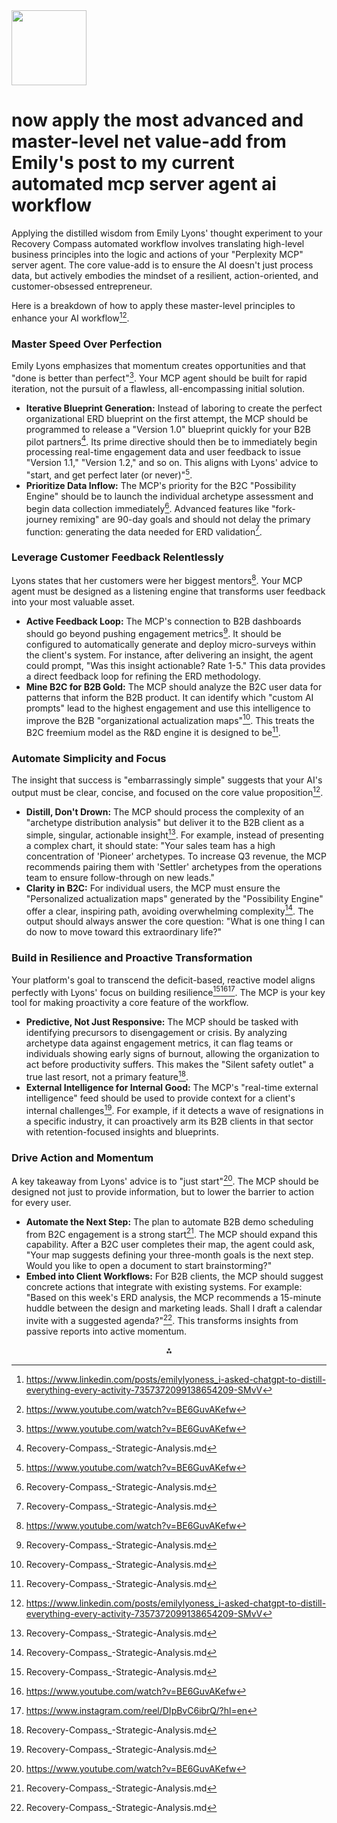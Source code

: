 <img src="https://r2cdn.perplexity.ai/pplx-full-logo-primary-dark%402x.png" class="logo" width="120"/>

# now apply the most advanced and master-level net value-add from Emily's post to my current automated mcp server agent ai workflow

Applying the distilled wisdom from Emily Lyons' thought experiment to your Recovery Compass automated workflow involves translating high-level business principles into the logic and actions of your "Perplexity MCP" server agent. The core value-add is to ensure the AI doesn't just process data, but actively embodies the mindset of a resilient, action-oriented, and customer-obsessed entrepreneur.

Here is a breakdown of how to apply these master-level principles to enhance your AI workflow[^1][^2].

### Master Speed Over Perfection

Emily Lyons emphasizes that momentum creates opportunities and that "done is better than perfect"[^2]. Your MCP agent should be built for rapid iteration, not the pursuit of a flawless, all-encompassing initial solution.

* **Iterative Blueprint Generation:** Instead of laboring to create the perfect organizational ERD blueprint on the first attempt, the MCP should be programmed to release a "Version 1.0" blueprint quickly for your B2B pilot partners[^3]. Its prime directive should then be to immediately begin processing real-time engagement data and user feedback to issue "Version 1.1," "Version 1.2," and so on. This aligns with Lyons' advice to "start, and get perfect later (or never)"[^2].
* **Prioritize Data Inflow:** The MCP's priority for the B2C "Possibility Engine" should be to launch the individual archetype assessment and begin data collection immediately[^3]. Advanced features like "fork-journey remixing" are 90-day goals and should not delay the primary function: generating the data needed for ERD validation[^3].


### Leverage Customer Feedback Relentlessly

Lyons states that her customers were her biggest mentors[^2]. Your MCP agent must be designed as a listening engine that transforms user feedback into your most valuable asset.

* **Active Feedback Loop:** The MCP's connection to B2B dashboards should go beyond pushing engagement metrics[^3]. It should be configured to automatically generate and deploy micro-surveys within the client's system. For instance, after delivering an insight, the agent could prompt, "Was this insight actionable? Rate 1-5." This data provides a direct feedback loop for refining the ERD methodology.
* **Mine B2C for B2B Gold:** The MCP should analyze the B2C user data for patterns that inform the B2B product. It can identify which "custom AI prompts" lead to the highest engagement and use this intelligence to improve the B2B "organizational actualization maps"[^3]. This treats the B2C freemium model as the R\&D engine it is designed to be[^3].


### Automate Simplicity and Focus

The insight that success is "embarrassingly simple" suggests that your AI's output must be clear, concise, and focused on the core value proposition[^1].

* **Distill, Don't Drown:** The MCP should process the complexity of an "archetype distribution analysis" but deliver it to the B2B client as a simple, singular, actionable insight[^3]. For example, instead of presenting a complex chart, it should state: "Your sales team has a high concentration of 'Pioneer' archetypes. To increase Q3 revenue, the MCP recommends pairing them with 'Settler' archetypes from the operations team to ensure follow-through on new leads."
* **Clarity in B2C:** For individual users, the MCP must ensure the "Personalized actualization maps" generated by the "Possibility Engine" offer a clear, inspiring path, avoiding overwhelming complexity[^3]. The output should always answer the core question: "What is one thing I can do now to move toward this extraordinary life?"


### Build in Resilience and Proactive Transformation

Your platform's goal to transcend the deficit-based, reactive model aligns perfectly with Lyons' focus on building resilience[^3][^2][^4]. The MCP is your key tool for making proactivity a core feature of the workflow.

* **Predictive, Not Just Responsive:** The MCP should be tasked with identifying precursors to disengagement or crisis. By analyzing archetype data against engagement metrics, it can flag teams or individuals showing early signs of burnout, allowing the organization to act before productivity suffers. This makes the "Silent safety outlet" a true last resort, not a primary feature[^3].
* **External Intelligence for Internal Good:** The MCP's "real-time external intelligence" feed should be used to provide context for a client's internal challenges[^3]. For example, if it detects a wave of resignations in a specific industry, it can proactively arm its B2B clients in that sector with retention-focused insights and blueprints.


### Drive Action and Momentum

A key takeaway from Lyons' advice is to "just start"[^2]. The MCP should be designed not just to provide information, but to lower the barrier to action for every user.

* **Automate the Next Step:** The plan to automate B2B demo scheduling from B2C engagement is a strong start[^3]. The MCP should expand this capability. After a B2C user completes their map, the agent could ask, "Your map suggests defining your three-month goals is the next step. Would you like to open a document to start brainstorming?"
* **Embed into Client Workflows:** For B2B clients, the MCP should suggest concrete actions that integrate with existing systems. For example: "Based on this week's ERD analysis, the MCP recommends a 15-minute huddle between the design and marketing leads. Shall I draft a calendar invite with a suggested agenda?"[^3]. This transforms insights from passive reports into active momentum.

<div style="text-align: center">⁂</div>

[^1]: https://www.linkedin.com/posts/emilylyoness_i-asked-chatgpt-to-distill-everything-every-activity-7357372099138654209-SMvV

[^2]: https://www.youtube.com/watch?v=BE6GuvAKefw

[^3]: Recovery-Compass_-Strategic-Analysis.md

[^4]: https://www.instagram.com/reel/DIpBvC6ibrQ/?hl=en

[^5]: https://www.linkedin.com/posts/tune-hein-7030644_honestly-a-great-summary-of-what-i-have-seen-activity-7357443577871843330-Iv35

[^6]: https://www.nytimes.com/2023/12/21/opinion/chatgpt-artificial-intelligence-writing.html

[^7]: https://www.nytimes.com/2023/02/17/opinion/ai-chatbot.html

[^8]: https://www.uab.edu/medicine/magazine/images/Magazine_Fall_2024/uab-medicine-magazine-fall-2024.pdf

[^9]: https://stylebyemilyhenderson.com/what-does-chatgpt-mean-for-design-blogs-websites

[^10]: https://arxiv.org/html/2504.12488v1

[^11]: https://www.linkedin.com/posts/emilylyoness_weve-been-quoting-it-wrong-all-along-activity-7354469225098326017-QyyJ

[^12]: https://www.linkedin.com/posts/emilylyoness_remote-work-doesnt-kill-productivity-it-activity-7320770934431219712-fmIc

[^13]: https://www.inta.org/events/2024-annual-meeting/

[^14]: https://www.msemilylyons.com/author/emily/

[^15]: https://www.linkedin.com/posts/martystowe_entrepreneur-startup-activity-7357482047608606720-CjbQ

[^16]: https://www.msemilylyons.com

[^17]: https://www.instagram.com/emilylyoness/?hl=en

[^18]: https://www.tiktok.com/@emilylyoness1/video/7512962493669444920

[^19]: https://ainowinstitute.org/publications/2-heads-i-win-tails-you-lose-how-tech-companies-have-rigged-the-ai-market

[^20]: https://www.tiktok.com/@emilylyoness1/video/7527626625584794886

[^21]: https://www.congress.gov/event/118th-congress/house-event/LC73659/text

[^22]: https://arxiv.org/html/2309.10771v3

[^23]: http://arxiv.org/pdf/2411.10246.pdf

[^24]: https://www.diva-portal.org/smash/get/diva2:1939104/FULLTEXT02

[^25]: https://www.msemilylyons.com/start-up-masterclass-by-emily-lyons/

[^26]: https://thinkivity.co.uk/wp-content/uploads/2025/04/Survey-Responses.csv

[^27]: https://icml.cc/virtual/2024/day/7/24

[^28]: https://arxiv.org/html/2501.18948v2

[^29]: https://warwick.ac.uk/fac/cross_fac/eduport/edufund/projects/yang/

[^30]: https://www.linkedin.com/posts/emilylyoness_attitude-is-everything-over-the-years-activity-7240081549415567360-A5ze

[^31]: https://s3.starusa.org/wp-content/uploads/2025/06/Star-USA-Using-AI-Slides-.pdf

[^32]: https://amia.secure-platform.com/symposium/gallery/rounds/82021/details/20427

[^33]: https://www.linkedin.com/posts/emilylyoness_this-isnt-business-related-and-shouldn-activity-7295754116796977152-uiF7

[^34]: https://www.linkedin.com/posts/emilykirschenbaum_what-you-charge-how-much-for-one-blog-activity-7288095685399171074-hsg6

[^35]: https://open.spotify.com/show/2wnBUIBdnEjsIVBOYIDD93

[^36]: https://hai.stanford.edu/assets/files/hai_ai_index_report_2025.pdf

[^37]: https://www.tiktok.com/@emilylyoness1/video/7486195359845305605

